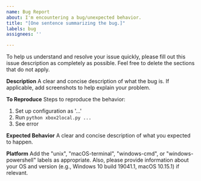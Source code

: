 ```yaml
---
name: Bug Report
about: I'm encountering a bug/unexpected behavior.
title: "[One sentence summarizing the bug.]"
labels: bug
assignees: ''

---
```


To help us understand and resolve your issue quickly, please fill out this issue description as completely as possible. Feel free to delete the sections that do not apply.

**Description**
A clear and concise description of what the bug is. If applicable, add screenshots to help explain your problem.

**To Reproduce**
Steps to reproduce the behavior:
1. Set up configuration as '...'
2. Run `python xbox2local.py ...`
3. See error

**Expected Behavior**
A clear and concise description of what you expected to happen.

**Platform**
Add the "unix", "macOS-terminal", "windows-cmd", or "windows-powershell" labels as appropriate. Also, please provide information about your OS and version (e.g., Windows 10 build 19041.1, macOS 10.15.1) if relevant.
